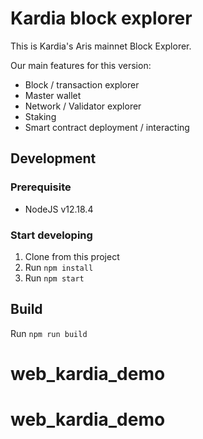 # Kardia block explorer

This is Kardia's Aris mainnet Block Explorer.

Our main features for this version: 
- Block / transaction explorer
- Master wallet
- Network / Validator explorer
- Staking
- Smart contract deployment / interacting

## Development

### Prerequisite
- NodeJS v12.18.4

### Start developing
1. Clone from this project
2. Run `npm install`
3. Run `npm start`

## Build
Run `npm run build`
# web_kardia_demo
# web_kardia_demo
